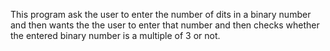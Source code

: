 This program ask the user to enter the number of dits in a binary number and then wants the the user to enter that number and then checks whether the entered binary number is a multiple of 3 or not.